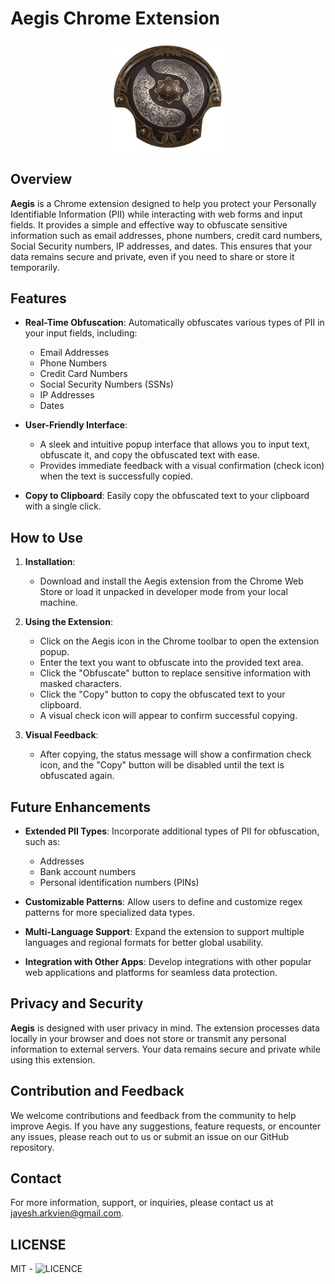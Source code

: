 # Aegis Chrome Extension

<p align="center"> <img src="./aegis.png" alt="Aegis Logo" width="200" /> </p>

## Overview

**Aegis** is a Chrome extension designed to help you protect your Personally Identifiable Information (PII) while interacting with web forms and input fields. It provides a simple and effective way to obfuscate sensitive information such as email addresses, phone numbers, credit card numbers, Social Security numbers, IP addresses, and dates. This ensures that your data remains secure and private, even if you need to share or store it temporarily.

## Features

- **Real-Time Obfuscation**: Automatically obfuscates various types of PII in your input fields, including:

  - Email Addresses
  - Phone Numbers
  - Credit Card Numbers
  - Social Security Numbers (SSNs)
  - IP Addresses
  - Dates

- **User-Friendly Interface**:

  - A sleek and intuitive popup interface that allows you to input text, obfuscate it, and copy the obfuscated text with ease.
  - Provides immediate feedback with a visual confirmation (check icon) when the text is successfully copied.

- **Copy to Clipboard**: Easily copy the obfuscated text to your clipboard with a single click.

## How to Use

1. **Installation**:

   - Download and install the Aegis extension from the Chrome Web Store or load it unpacked in developer mode from your local machine.

2. **Using the Extension**:

   - Click on the Aegis icon in the Chrome toolbar to open the extension popup.
   - Enter the text you want to obfuscate into the provided text area.
   - Click the "Obfuscate" button to replace sensitive information with masked characters.
   - Click the "Copy" button to copy the obfuscated text to your clipboard.
   - A visual check icon will appear to confirm successful copying.

3. **Visual Feedback**:
   - After copying, the status message will show a confirmation check icon, and the "Copy" button will be disabled until the text is obfuscated again.

## Future Enhancements

- **Extended PII Types**: Incorporate additional types of PII for obfuscation, such as:
  - Addresses
  - Bank account numbers
  - Personal identification numbers (PINs)
- **Customizable Patterns**: Allow users to define and customize regex patterns for more specialized data types.

- **Multi-Language Support**: Expand the extension to support multiple languages and regional formats for better global usability.

- **Integration with Other Apps**: Develop integrations with other popular web applications and platforms for seamless data protection.

## Privacy and Security

**Aegis** is designed with user privacy in mind. The extension processes data locally in your browser and does not store or transmit any personal information to external servers. Your data remains secure and private while using this extension.

## Contribution and Feedback

We welcome contributions and feedback from the community to help improve Aegis. If you have any suggestions, feature requests, or encounter any issues, please reach out to us or submit an issue on our GitHub repository.

## Contact

For more information, support, or inquiries, please contact us at [jayesh.arkvien@gmail.com](mailto:jayesh.arkvien@gmail.com).

## LICENSE

MIT - ![LICENCE](LICENSE)
